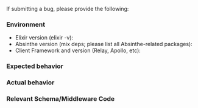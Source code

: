 <!--
### Precheck

We're a small team and Absinthe is a big project, so please keep the
following in mind when submitting an issue:

- For help and support, use:
  - Our Slack channel (#absinthe-graphql): https://elixir-slackin.herokuapp.com
  - The Elixir Forum: https://elixirforum.com
  - The documentation, to include guides: https://hexdocs.pm/absinthe
- For new features, consider discussing the idea with us via Slack/Forum before submitting an issue
- For bugs, do a quick search and make sure the bug has not yet been reported
- Please try to ensure that your issue is related to the core Absinthe package and not one of the
  related packages. (We may ask you to move it, otherwise.)
  - If it's Plug-related, you probably want `absinthe_plug`
  - If it's Phoenix-related or about websockets, you probably want `absinthe_phoenix`
- All checked? Be nice and have fun!
-->

<!-- START BUG TEMPLATE (Please delete the rest of this if you're not filing a bug.) -->

If submitting a bug, please provide the following:

### Environment

* Elixir version (elixir -v):
* Absinthe version (mix deps; please list all Absinthe-related packages):
* Client Framework and version (Relay, Apollo, etc):

### Expected behavior

<!-- What did you expect to see? -->

### Actual behavior

<!--
  Oh, oh. What happened?

  Please include as much error information as you can.
-->

### Relevant Schema/Middleware Code

<!--
  Try to include any pertinent schema/middleware code that could
  provide some context for the problem you're experiencing.
-->
